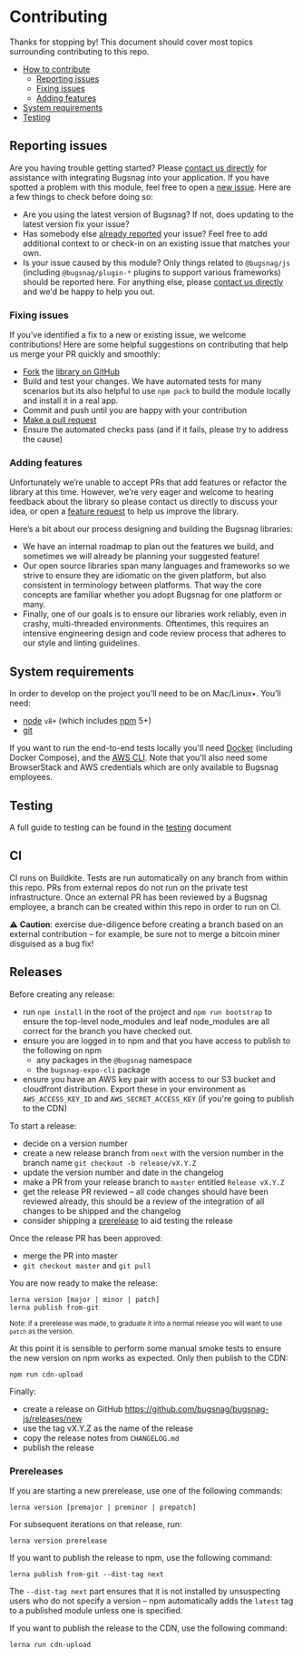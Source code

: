 # Contributing

Thanks for stopping by! This document should cover most topics surrounding contributing to this repo.

* [How to contribute](#how-to-contribute)
  * [Reporting issues](#reporting-issues)
  * [Fixing issues](#fixing-issues)
  * [Adding features](#adding-features)
* [System requirements](#system-requirements)
* [Testing](#testing)

## Reporting issues
Are you having trouble getting started? Please [contact us directly](mailto:support@bugsnag.com?subject=%5BGitHub%5D%20bugsnag-js%20-%20having%20trouble%20getting%20started%20with%20Bugsnag) for assistance with integrating Bugsnag into your application.
If you have spotted a problem with this module, feel free to open a [new issue](https://github.com/bugsnag/bugsnag-js/issues/new?template=Bug_report.md). Here are a few things to check before doing so:

* Are you using the latest version of Bugsnag? If not, does updating to the latest version fix your issue?
* Has somebody else [already reported](https://github.com/bugsnag/bugsnag-js/issues?utf8=%E2%9C%93&q=is%3Aissue%20is%3Aopen) your issue? Feel free to add additional context to or check-in on an existing issue that matches your own.
* Is your issue caused by this module? Only things related to `@bugsnag/js` (including `@bugsnag/plugin-*` plugins to support various frameworks) should be reported here. For anything else, please [contact us directly](mailto:support@bugsnag.com) and we'd be happy to help you out.

### Fixing issues

If you've identified a fix to a new or existing issue, we welcome contributions!
Here are some helpful suggestions on contributing that help us merge your PR quickly and smoothly:

* [Fork](https://help.github.com/articles/fork-a-repo) the
  [library on GitHub](https://github.com/bugsnag/bugsnag-js)
* Build and test your changes. We have automated tests for many scenarios but its also helpful to use `npm pack` to build the module locally and install it in a real app.
* Commit and push until you are happy with your contribution
* [Make a pull request](https://help.github.com/articles/using-pull-requests)
* Ensure the automated checks pass (and if it fails, please try to address the cause)

### Adding features

Unfortunately we’re unable to accept PRs that add features or refactor the library at this time.
However, we’re very eager and welcome to hearing feedback about the library so please contact us directly to discuss your idea, or open a
[feature request](https://github.com/bugsnag/bugsnag-js/issues/new?template=Feature_request.md) to help us improve the library.

Here’s a bit about our process designing and building the Bugsnag libraries:

* We have an internal roadmap to plan out the features we build, and sometimes we will already be planning your suggested feature!
* Our open source libraries span many languages and frameworks so we strive to ensure they are idiomatic on the given platform, but also consistent in terminology between platforms. That way the core concepts are familiar whether you adopt Bugsnag for one platform or many.
* Finally, one of our goals is to ensure our libraries work reliably, even in crashy, multi-threaded environments. Oftentimes, this requires an intensive engineering design and code review process that adheres to our style and linting guidelines.


## System requirements

In order to develop on the project you’ll need to be on Mac/Linux٭. You’ll need:
- [node](https://nodejs.org) `v8+` (which includes [npm](https://www.npmjs.com/get-npm) 5+)
- [git](https://git-scm.com/)

If you want to run the end-to-end tests locally you'll need [Docker](https://www.docker.com/products/docker-desktop) (including Docker Compose), and the [AWS CLI](https://aws.amazon.com/cli/). Note that you'll also need some BrowserStack and AWS credentials which are only available to Bugsnag employees.

## Testing

A full guide to testing can be found in the [testing](./TESTING.md) document

## CI

CI runs on Buildkite. Tests are run automatically on any branch from within this repo. PRs from external repos do not run on the private test infrastructure. Once an external PR has been reviewed by a Bugsnag employee, a branch can be created within this repo in order to run on CI.

⚠️ __Caution__: exercise due-diligence before creating a branch based on an external contribution – for example, be sure not to merge a bitcoin miner disguised as a bug fix!

## Releases

Before creating any release:

- run `npm install` in the root of the project and `npm run bootstrap` to ensure the top-level node_modules and leaf node_modules are all correct for the branch you have checked out.
- ensure you are logged in to npm and that you have access to publish to the following on npm
  - any packages in the `@bugsnag` namespace
  - the `bugsnag-expo-cli` package
- ensure you have an AWS key pair with access to our S3 bucket and cloudfront distribution. Export these in your environment as `AWS_ACCESS_KEY_ID` and `AWS_SECRET_ACCESS_KEY` (if you're going to publish to the CDN)

To start a release:

- decide on a version number
- create a new release branch from `next` with the version number in the branch name
`git checkout -b release/vX.Y.Z`
- update the version number and date in the changelog
- make a PR from your release branch to `master` entitled `Release vX.Y.Z`
- get the release PR reviewed – all code changes should have been reviewed already, this should be a review of the integration of all changes to be shipped and the changelog
- consider shipping a [prerelease](#prereleases) to aid testing the release

Once the release PR has been approved:

- merge the PR into master
- `git checkout master` and `git pull`

You are now ready to make the release:

```
lerna version [major | minor | patch]
lerna publish from-git
```

<small>Note: if a prerelease was made, to graduate it into a normal release you will want to use `patch` as the version.</small>

At this point it is sensible to perform some manual smoke tests to ensure the new version on npm works as expected. Only then publish to the CDN:

```
npm run cdn-upload
```

Finally:

- create a release on GitHub https://github.com/bugsnag/bugsnag-js/releases/new
- use the tag vX.Y.Z as the name of the release
- copy the release notes from `CHANGELOG.md`
- publish the release

### Prereleases

If you are starting a new prerelease, use one of the following commands:

```
lerna version [premajor | preminor | prepatch]
```

For subsequent iterations on that release, run:

```
lerna version prerelease
```

If you want to publish the release to npm, use the following command:

```
lerna publish from-git --dist-tag next
```

The `--dist-tag next` part ensures that it is not installed by unsuspecting users who do not specify a version – npm automatically adds the `latest` tag to a published module unless one is specified.

If you want to publish the release to the CDN, use the following command:

```
lerna run cdn-upload
```
